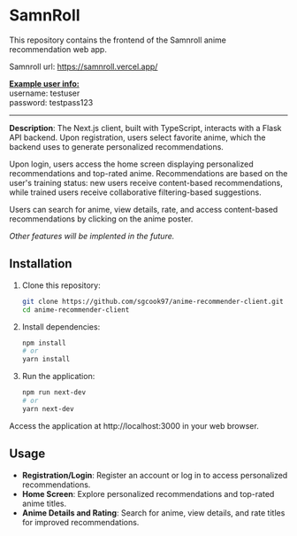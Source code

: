 # SamnRoll
This repository contains the frontend of the Samnroll anime recommendation web app.

Samnroll url: https://samnroll.vercel.app/

<u>**Example user info:**</u><br>
username: testuser<br>
password: testpass123

---

**Description**: The Next.js client, built with TypeScript, interacts with a Flask API backend. Upon registration, users select favorite anime, which the backend uses to generate personalized recommendations.

Upon login, users access the home screen displaying personalized recommendations and top-rated anime. Recommendations are based on the user's training status: new users receive content-based recommendations, while trained users receive collaborative filtering-based suggestions.

Users can search for anime, view details, rate, and access content-based recommendations by clicking on the anime poster.

*Other features will be implented in the future.*

## Installation

1. Clone this repository:
   ```bash
   git clone https://github.com/sgcook97/anime-recommender-client.git
   cd anime-recommender-client

2. Install dependencies:
    ```bash
    npm install
    # or
    yarn install

2. Run the application:
    ```bash
    npm run next-dev
    # or
    yarn next-dev

Access the application at http://localhost:3000 in your web browser.

## Usage

* **Registration/Login**: Register an account or log in to access personalized recommendations.
* **Home Screen**: Explore personalized recommendations and top-rated anime titles.
* **Anime Details and Rating**: Search for anime, view details, and rate titles for improved recommendations.
